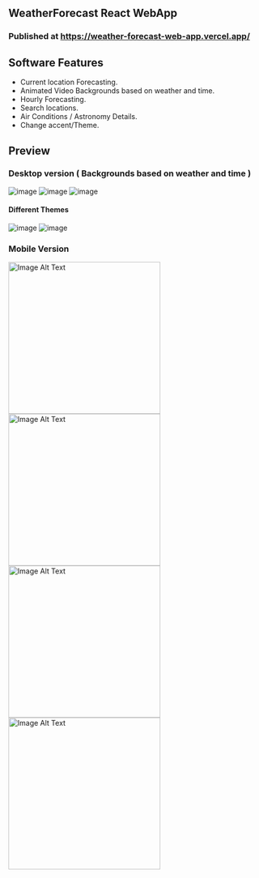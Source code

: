 ## WeatherForecast React WebApp

### Published at https://weather-forecast-web-app.vercel.app/

## Software Features
* Current location Forecasting.
* Animated Video Backgrounds based on weather and time.
* Hourly Forecasting.
* Search locations.
* Air Conditions / Astronomy Details.
* Change accent/Theme.

## Preview
### Desktop version ( Backgrounds based on weather and time )
![image](https://github.com/MeghanathShetty/Weather_Forecast_React_Web/assets/127648939/8f47420e-06da-4977-b75b-7fb79136c7ac)
![image](https://github.com/MeghanathShetty/Weather_Forecast_React_Web/assets/127648939/8ba7a53d-b54c-4c42-9721-ad36f06f0619)
![image](https://github.com/MeghanathShetty/Weather_Forecast_React_Web/assets/127648939/f7d7b580-7357-4819-9948-1cc1d40cdd1a)

#### Different Themes
![image](https://github.com/MeghanathShetty/Weather_Forecast_React_Web/assets/127648939/7dbce47b-5e10-4f86-b7ba-cd2294e57bc2)
![image](https://github.com/MeghanathShetty/Weather_Forecast_React_Web/assets/127648939/0cd1f7ef-d76b-4c01-b4c8-c1819d130d7b)



### Mobile Version
<img src="https://github.com/MeghanathShetty/Weather_Forecast_React_Web/assets/127648939/23c674ac-7c71-4779-86ec-5b7a4b069207" alt="Image Alt Text" style="width:300px;" />
<img src="https://github.com/MeghanathShetty/Weather_Forecast_React_Web/assets/127648939/52f10287-8c2d-43fc-a9f7-a8fe19a04885" alt="Image Alt Text" style="width:300px;" />
<img src="https://github.com/MeghanathShetty/Weather_Forecast_React_Web/assets/127648939/1f4eb302-2440-42f3-a7f0-3cb3b318b151" alt="Image Alt Text" style="width:300px;" />
<img src="https://github.com/MeghanathShetty/Weather_Forecast_React_Web/assets/127648939/9fcae9a2-ded0-4443-8027-0fece1dcb15c" alt="Image Alt Text" style="width:300px;" />
<!-- <img src="https://github.com/MeghanathShetty/Weather_Forecast_React_Web/assets/127648939/61c85bd5-6293-4ce4-a914-22a6e42c1a83" alt="Image Alt Text" style="width:300px;" />
<img src="https://github.com/MeghanathShetty/Weather_Forecast_React_Web/assets/127648939/bf674df8-b524-4ed0-b8fe-9ddb7bc0ef75" alt="Image Alt Text" style="width:300px;" /> -->

